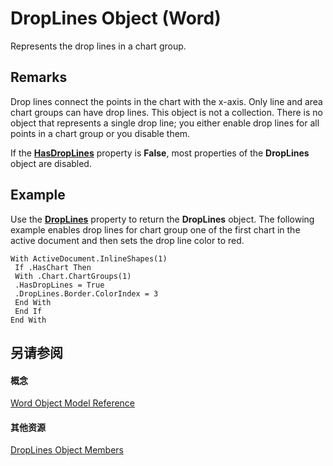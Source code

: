 
# DropLines Object (Word)

Represents the drop lines in a chart group.


## Remarks

Drop lines connect the points in the chart with the x-axis. Only line and area chart groups can have drop lines. This object is not a collection. There is no object that represents a single drop line; you either enable drop lines for all points in a chart group or you disable them.

If the  **[HasDropLines](34743dd3-73f6-d125-a240-23984d31fa47.md)** property is **False**, most properties of the **DropLines** object are disabled.


## Example

Use the  **[DropLines](eebe1c74-5682-4680-56d2-f0190fec5950.md)** property to return the **DropLines** object. The following example enables drop lines for chart group one of the first chart in the active document and then sets the drop line color to red.


```
With ActiveDocument.InlineShapes(1) 
 If .HasChart Then 
 With .Chart.ChartGroups(1) 
 .HasDropLines = True 
 .DropLines.Border.ColorIndex = 3 
 End With 
 End If 
End With
```


## 另请参阅


#### 概念


[Word Object Model Reference](be452561-b436-bb9b-6f94-3faa9a74a6fd.md)
#### 其他资源


[DropLines Object Members](http://msdn.microsoft.com/library/6b4abd0e-e7a8-1757-fe3d-f494ef5c49d6%28Office.15%29.aspx)